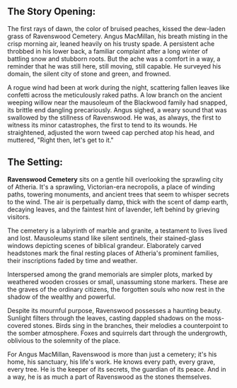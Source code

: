 ## The Story Opening:

The first rays of dawn, the color of bruised peaches, kissed the dew-laden grass of Ravenswood Cemetery. Angus MacMillan, his breath misting in the crisp morning air, leaned heavily on his trusty spade. A persistent ache throbbed in his lower back, a familiar complaint after a long winter of battling snow and stubborn roots. But the ache was a comfort in a way, a reminder that he was still here, still moving, still capable. He surveyed his domain, the silent city of stone and green, and frowned.

A rogue wind had been at work during the night, scattering fallen leaves like confetti across the meticulously raked paths. A low branch on the ancient weeping willow near the mausoleum of the Blackwood family had snapped, its brittle end dangling precariously. Angus sighed, a weary sound that was swallowed by the stillness of Ravenswood. He was, as always, the first to witness its minor catastrophes, the first to tend to its wounds. He straightened, adjusted the worn tweed cap perched atop his head, and muttered, "Right then, let's get to it."

## The Setting:

**Ravenswood Cemetery** sits on a gentle hill overlooking the sprawling city of Atheria. It's a sprawling, Victorian-era necropolis, a place of winding paths, towering monuments, and ancient trees that seem to whisper secrets to the wind. The air is perpetually damp, thick with the scent of damp earth, decaying leaves, and the faintest hint of lavender, left behind by grieving visitors.

The cemetery is a labyrinth of marble and granite, a testament to lives lived and lost. Mausoleums stand like silent sentinels, their stained-glass windows depicting scenes of biblical grandeur. Elaborately carved headstones mark the final resting places of Atheria's prominent families, their inscriptions faded by time and weather.

Interspersed among the grand memorials are simpler plots, marked by weathered wooden crosses or small, unassuming stone markers. These are the graves of the ordinary citizens, the forgotten souls who now rest in the shadow of the wealthy and powerful.

Despite its mournful purpose, Ravenswood possesses a haunting beauty. Sunlight filters through the leaves, casting dappled shadows on the moss-covered stones. Birds sing in the branches, their melodies a counterpoint to the somber atmosphere. Foxes and squirrels dart through the undergrowth, oblivious to the solemnity of the place.

For Angus MacMillan, Ravenswood is more than just a cemetery; it's his home, his sanctuary, his life's work. He knows every path, every grave, every tree. He is the keeper of its secrets, the guardian of its peace. And in a way, he is as much a part of Ravenswood as the stones themselves.
